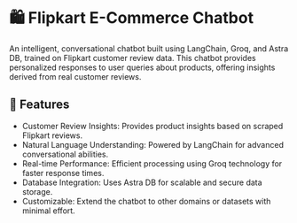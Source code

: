 # 🛍️ Flipkart E-Commerce Chatbot

An intelligent, conversational chatbot built using LangChain, Groq, and Astra DB, trained on Flipkart customer review data. This chatbot provides personalized responses to user queries about products, offering insights derived from real customer reviews.

## 🚀 Features
- Customer Review Insights: Provides product insights based on scraped Flipkart reviews.
- Natural Language Understanding: Powered by LangChain for advanced conversational abilities.
- Real-time Performance: Efficient processing using Groq technology for faster response times.
- Database Integration: Uses Astra DB for scalable and secure data storage.
- Customizable: Extend the chatbot to other domains or datasets with minimal effort.
